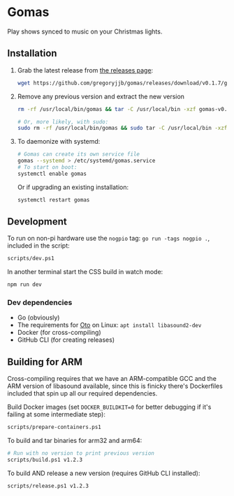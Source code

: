# Gomas

Play shows synced to music on your Christmas lights.

## Installation

1. Grab the latest release from [the releases page](https://github.com/gregoryjjb/gomas/releases/latest):
    ```sh
    wget https://github.com/gregoryjjb/gomas/releases/download/v0.1.7/gomas-v0.1.7-arm64.tgz
    ```

2. Remove any previous version and extract the new version
    ```sh
    rm -rf /usr/local/bin/gomas && tar -C /usr/local/bin -xzf gomas-v0.1.7-arm64.tgz

    # Or, more likely, with sudo:
    sudo rm -rf /usr/local/bin/gomas && sudo tar -C /usr/local/bin -xzf gomas-v0.1.7-arm64.tgz
     ```

3. To daemonize with systemd:
    ```sh
    # Gomas can create its own service file
    gomas --systemd > /etc/systemd/gomas.service
    # To start on boot:
    systemctl enable gomas
    ```
    Or if upgrading an existing installation:
    ```sh
    systemctl restart gomas
    ```

## Development

To run on non-pi hardware use the `nogpio` tag: `go run -tags nogpio .`, included in the script:

```sh
scripts/dev.ps1
```

In another terminal start the CSS build in watch mode:

```sh
npm run dev
```

### Dev dependencies

- Go (obviously)
- The requirements for [Oto](https://github.com/hajimehoshi/oto) on Linux: `apt install libasound2-dev` 
- Docker (for cross-compiling)
- GitHub CLI (for creating releases)

## Building for ARM

Cross-compiling requires that we have an ARM-compatible GCC and the ARM version of libasound available, since this is finicky there's Dockerfiles included that spin up all our required dependencies.

Build Docker images (set `DOCKER_BUILDKIT=0` for better debugging if it's failing at some intermediate step):

```sh
scripts/prepare-containers.ps1
```

To build and tar binaries for arm32 and arm64:

```sh
# Run with no version to print previous version
scripts/build.ps1 v1.2.3
```

To build AND release a new version (requires GitHub CLI installed):

```sh
scripts/release.ps1 v1.2.3
```
